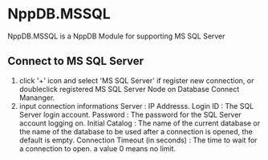 # NppDB.MSSQL
NppDB.MSSQL is a NppDB Module for supporting MS SQL Server

## Connect to MS SQL Server
  1. click '+' icon and select 'MS SQL Server' if register new connection, 
    or doubleclick registered MS SQL Server Node on Database Connect Mananger.
  2. input connection informations
    Server : IP Addresss.
    Login ID : The SQL Server login account.
    Password : The password for the SQL Server account logging on.
    Initial Catalog : The name of the current database or the name of the database to be used after a connection is opened, the default is empty.
    Connection Timeout (in seconds) : The time to wait for a connection to open. a value 0 means no limit.
